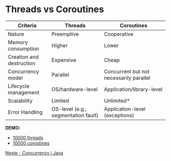 # Threads vs Coroutines

| Criteria                 | Threads                             | Coroutines                              |
|--------------------------|-------------------------------------|-----------------------------------------|
| Nature                   | Preemptive                          | Cooperative                             |
| Memory consumption       | Higher                              | Lower                                   |
| Creation and destruction | Expensive                           | Cheap                                   |
| Concurrency model        | Parallel                            | Concurrent but not necessarily parallel |
| Lifecycle management     | OS/hardware-level                   | Application/library-level               |
| Scalability              | Limited                             | Unlimited*                              |
| Error Handling           | OS-level (e.g., segmentation fault) | Application-level (exceptions)          |

**DEMO:**

- [10000 threads](../src/main/java/net/sagberg/MemoryThreads.java)
- [10000 coroutines](../src/main/java/net/sagberg/MemoryCoroutines.kt)

[Neste - Concurrency i Java](03-concurrency-java-threads.md)
